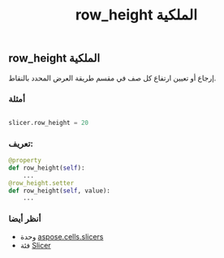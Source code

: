 ﻿---
title: row_height الملكية
second_title: Aspose.Cells for Python via .NET API المراجع
description:
type: docs
weight: 220
url: /ar/python-net/aspose.cells.slicers/slicer/row_height/
is_root: false
---
##  row_height الملكية

إرجاع أو تعيين ارتفاع كل صف في مقسم طريقة العرض المحدد بالنقاط.

###  أمثلة

```python

slicer.row_height = 20

```
###  تعريف:
```python
@property
def row_height(self):
    ...
@row_height.setter
def row_height(self, value):
    ...
```

###  أنظر أيضا
* وحدة [aspose.cells.slicers](../../)
* فئة [Slicer](/cells/ar/python-net/aspose.cells.slicers/slicer)
